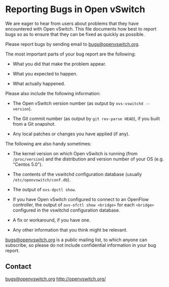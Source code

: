 Reporting Bugs in Open vSwitch
==============================

We are eager to hear from users about problems that they have
encountered with Open vSwitch.  This file documents how best to report
bugs so as to ensure that they can be fixed as quickly as possible.

Please report bugs by sending email to bugs@openvswitch.org.  

The most important parts of your bug report are the following:

  * What you did that make the problem appear.

  * What you expected to happen.

  * What actually happened.

Please also include the following information:

  * The Open vSwitch version number (as output by `ovs-vswitchd
    --version`).

  * The Git commit number (as output by `git rev-parse HEAD`),
    if you built from a Git snapshot.

  * Any local patches or changes you have applied (if any).

The following are also handy sometimes:

  * The kernel version on which Open vSwitch is running (from
    `/proc/version`) and the distribution and version number of
    your OS (e.g. "Centos 5.0").

  * The contents of the vswitchd configuration database (usually
    `/etc/openvswitch/conf.db`).

  * The output of `ovs-dpctl show`.

  * If you have Open vSwitch configured to connect to an
    OpenFlow controller, the output of `ovs-ofctl show <bridge>`
    for each `<bridge>` configured in the vswitchd configuration
    database.

  * A fix or workaround, if you have one.

  * Any other information that you think might be relevant.

bugs@openvswitch.org is a public mailing list, to which anyone can
subscribe, so please do not include confidential information in your
bug report.

Contact 
-------

bugs@openvswitch.org
http://openvswitch.org/
